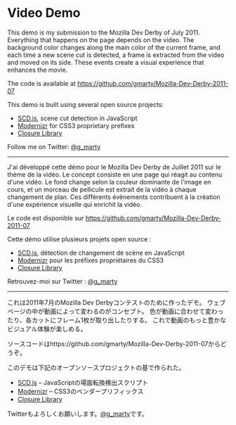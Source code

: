 # Video Demo

This demo is my submission to the Mozilla Dev Derby of July 2011.
Everything that happens on the page depends on the video.
The background color changes along the main color of the current frame, and each time a new scene cut is detected, a frame is extracted from the video and moved on its side.
These events create a visual experience that enhances the movie.

The code is available at https://github.com/gmarty/Mozilla-Dev-Derby-2011-07

This demo is built using several open source projects:

* [SCD.js](https://github.com/gmarty/SCD.js), scene cut detection in JavaScript
* [Modernizr](http://www.modernizr.com/) for CSS3 proprietary prefixes
* [Closure Library](http://code.google.com/closure/library/)

Follow me on Twitter: [@g_marty](https://twitter.com/g_marty)

-----

J'ai développé cette démo pour le Mozilla Dev Derby de Juillet 2011 sur le thème de la vidéo.
Le concept consiste en une page qui réagit au contenu d'une vidéo.
Le fond change selon la couleur dominante de l'image en cours, et un morceau de pellicule est extrait de la vidéo à chaque changement de plan.
Ces différents évènements contribuent à la création d'une expérience visuelle qui enrichit la vidéo.

Le code est disponible sur https://github.com/gmarty/Mozilla-Dev-Derby-2011-07

Cette démo utilise plusieurs projets open source :

* [SCD.js](https://github.com/gmarty/SCD.js), détection de changement de scène en JavaScript
* [Modernizr](http://www.modernizr.com/) pour les préfixes propriétaires du CSS3
* [Closure Library](http://code.google.com/closure/library/)

Retrouvez-moi sur Twitter : [@g_marty](https://twitter.com/g_marty)

-----

これは2011年7月のMozilla Dev Derbyコンテストのために作ったデモ。
ウェブページの中が動画によって変わるのがコンセプト。
色が動画に合わせて変わったり、各カットにフレーム1枚が取り出したりする。
これで動画のもっと豊かなビジュアル体験が楽しめる。

ソースコードはhttps://github.com/gmarty/Mozilla-Dev-Derby-2011-07からどうぞ。

このデモは下記のオープンソースプロジェクトの基で作られた。

* [SCD.js](https://github.com/gmarty/SCD.js) – JavaScriptの場面転換検出スクリプト
* [Modernizr](http://www.modernizr.com/) – CSS3のベンダープリフィックス
* [Closure Library](http://code.google.com/closure/library/)

Twitterもよろしくお願いします。[@g_marty](https://twitter.com/g_marty)です。
